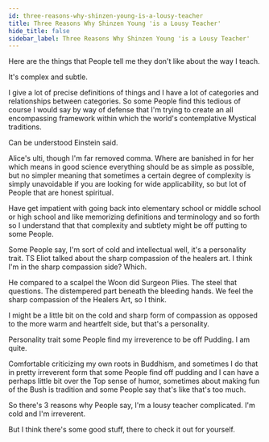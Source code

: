 ```yaml
---
id: three-reasons-why-shinzen-young-is-a-lousy-teacher
title: Three Reasons Why Shinzen Young 'is a Lousy Teacher'
hide_title: false
sidebar_label: Three Reasons Why Shinzen Young 'is a Lousy Teacher'
---
```

Here are the things that People tell me they don't like about the way I teach.

It's complex and subtle.

I give a lot of precise definitions of things and I have a lot of categories and relationships between categories. So some People find this tedious of course I would say by way of defense that I'm trying to create an all encompassing framework within which the world's contemplative Mystical traditions.

Can be understood Einstein said.

Alice's ulti, though I'm far removed comma. Where are banished in for her which means in good science everything should be as simple as possible, but no simpler meaning that sometimes a certain degree of complexity is simply unavoidable if you are looking for wide applicability, so but lot of People that are honest spiritual.

Have get impatient with going back into elementary school or middle school or high school and like memorizing definitions and terminology and so forth so I understand that that complexity and subtlety might be off putting to some People.

Some People say, I'm sort of cold and intellectual well, it's a personality trait. TS Eliot talked about the sharp compassion of the healers art. I think I'm in the sharp compassion side? Which.

He compared to a scalpel the Woon did Surgeon Plies. The steel that questions. The distempered part beneath the bleeding hands. We feel the sharp compassion of the Healers Art, so I think.

I might be a little bit on the cold and sharp form of compassion as opposed to the more warm and heartfelt side, but that's a personality.

Personality trait some People find my irreverence to be off Pudding. I am quite.

Comfortable criticizing my own roots in Buddhism, and sometimes I do that in pretty irreverent form that some People find off pudding and I can have a perhaps little bit over the Top sense of humor, sometimes about making fun of the Bush is tradition and some People say that's like that's too much.

So there's 3 reasons why People say, I'm a lousy teacher complicated. I'm cold and I'm irreverent.

But I think there's some good stuff, there to check it out for yourself.

